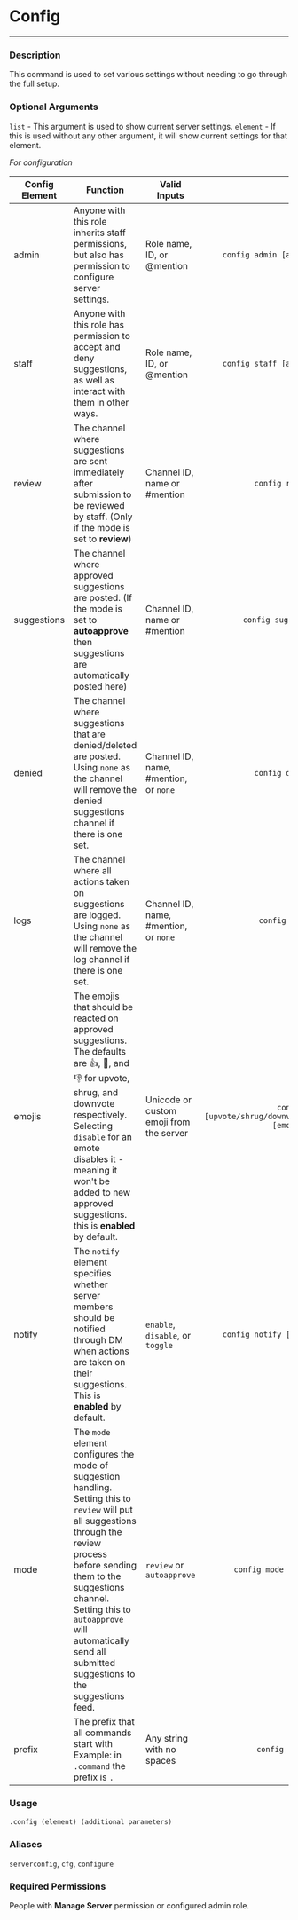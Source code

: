 # Config
---
### Description
This command is used to set various settings without needing to go through the full setup.
### Optional Arguments
`list` - This argument is used to show current server settings.
`element` - If this is used without any other argument, it will show current settings for that element.


*For configuration*


| Config Element | Function                                                                                                                                                                                                                                                                                             | Valid Inputs                            |                                     Usage                                     |
|----------------|------------------------------------------------------------------------------------------------------------------------------------------------------------------------------------------------------------------------------------------------------------------------------------------------------|-----------------------------------------|:-----------------------------------------------------------------------------:|
| admin          | Anyone with this role inherits staff permissions, but also has permission to configure server settings.                                                                                                                                                                                              | Role name, ID, or @mention              | `config admin [add/remove/list] [role]`                                       |
| staff          | Anyone with this role has permission to accept and deny suggestions, as well as interact with them in other ways.                                                                                                                                                                                    | Role name, ID, or @mention              | `config staff [add/remove/list] [role]`                                       |
| review         | The channel where suggestions are sent immediately after submission to be reviewed by staff. (Only if the mode is set to **review**)                                                                                                                                                                 | Channel ID, name or #mention            | `config review [channel]`                                                     |
| suggestions    | The channel where approved suggestions are posted. (If the mode is set to **autoapprove** then suggestions are automatically posted here)                                                                                                                                                            | Channel ID, name or #mention            | `config suggestions [channel]`                                                |
| denied         | The channel where suggestions that are denied/deleted are posted. Using `none` as the channel will remove the denied suggestions channel if there is one set.                                                                                                                                        | Channel ID, name, #mention, or `none`   | `config denied [channel]`                                                     |
| logs           | The channel where all actions taken on suggestions are logged. Using `none` as the channel will remove the log channel if there is one set.                                                                                                                                                          | Channel ID, name, #mention, or `none`   | `config logs [channel]`                                                       |
| emojis         | The emojis that should be reacted on approved suggestions. The defaults are 👍, 🤷, and 👎 for upvote, shrug, and downvote respectively. Selecting `disable` for an emote disables it - meaning it won't be added to new approved suggestions. this is **enabled** by default.                      | Unicode or custom emoji from the server | `config emojis [upvote/shrug/downvote/toggle/enable/disable] [emoji/disable]` |
| notify         | The `notify` element specifies whether server members should be notified through DM when actions are taken on their suggestions. This is **enabled** by default.                                                                                                                                     | `enable`, `disable`, or `toggle`        | `config notify [enable/disable/toggle]`                                       |
| mode           | The `mode` element configures the mode of suggestion handling. Setting this to `review` will put all suggestions through the review process before sending them to the suggestions channel. Setting this to `autoapprove` will automatically send all submitted suggestions to the suggestions feed. | `review` or `autoapprove`               | `config mode [review/autoapprove]`                                            |
| prefix         | The prefix that all commands start with Example: in `.command` the prefix is `.`                                                                                                                                                                                                                     | Any string with no spaces               | `config prefix [prefix]`                                                      |
### Usage
```
.config (element) (additional parameters)
```
### Aliases
`serverconfig`, `cfg`, `configure`
### Required Permissions
People with **Manage Server** permission or configured admin role.